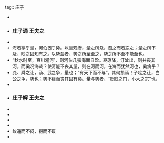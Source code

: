 tag:: 庄子

-
- ### 庄子通 王夫之
-
- 海若存乎量，河伯因乎势。以量观者，量之所及，函之而若忘之；量之所不及，映之固知有之。以势盈者，势之所至至之，势之所不至不能至也。
- “秋水时至，百川灌河”，则河伯几狭海面自盈。寒潦降，汀沚出，则并丧其河，而奚况海哉？使河能不丧其量，则在河而河，在海而犹然河也，奚病乎？
- 尧、舜之让，汤、武之争，量也；“有天下而不与”，其何损焉！子哙之让，白公之争，势也；势不继而丧其固有矣。量与势者，“贵贱之门，小大之宗”也。
-
- ### 庄子解 王夫之
-
-
-
-
- 故遥而不闷，掇而不跂
-